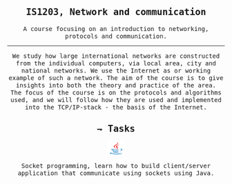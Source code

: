 <h2 style ="text-align:center"><samp>IS1203, Network and communication</samp></h2>

<p style ="text-align:center"><samp>A course focusing on an introduction to networking, protocols and communication.</samp></p>

---

<p style = "text-align:center"><samp>
We study how large international networks are constructed from the individual computers, via local area, city and national networks. We use the Internet as or working example of such a network. The aim of the course is to give insights into both the theory and practice of the area.<br>
The focus of the course is on the protocols and algorithms used, and we will follow how they are used and implemented into the TCP/IP-stack - the basis of the Internet.</samp></p>

<h2 style = "text-align:center"><samp> ⇁  Tasks </samp></h2>
<div align="center">
 <img height="30" src="https://github.com/devicons/devicon/blob/master/icons/java/java-original.svg" title="Java" alt="Java" width="40" height="40"/>
 </div>
<p style = "text-align:center"><samp>Socket programming, learn how to build client/server application that communicate using sockets using Java.</samp></p>
